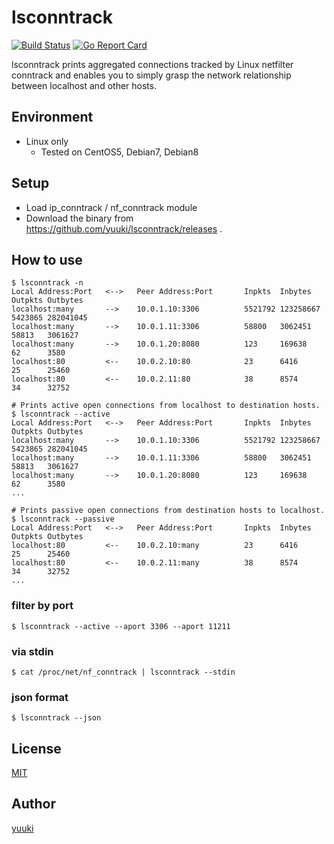 # lsconntrack

[![Build Status](https://travis-ci.org/yuuki/lsconntrack.png?branch=master)][travis]
[![Go Report Card](https://goreportcard.com/badge/github.com/yuuki/lsconntrack)][goreportcard]

[license]: https://github.com/yuuki/lsconntrack/blob/master/LICENSE
[travis]: https://travis-ci.org/yuuki/lsconntrack
[goreportcard]: (https://goreportcard.com/report/github.com/yuuki/lsconntrack)

lsconntrack prints aggregated connections tracked by Linux netfilter conntrack and enables you to simply grasp the network relationship between localhost and other hosts.

## Environment

- Linux only
  - Tested on CentOS5, Debian7, Debian8

## Setup

- Load ip_conntrack / nf_conntrack module
- Download the binary from https://github.com/yuuki/lsconntrack/releases .

## How to use

```shell
$ lsconntrack -n
Local Address:Port	 <--> 	Peer Address:Port 		Inpkts 	Inbytes     Outpkts Outbytes
localhost:many       -->    10.0.1.10:3306		    5521792 123258667	5423865 282041045
localhost:many       -->    10.0.1.11:3306		    58800   3062451	    58813   3061627
localhost:many       -->    10.0.1.20:8080		    123     169638	    62      3580
localhost:80         <--    10.0.2.10:80			23	    6416	    25	    25460
localhost:80         <--    10.0.2.11:80			38	    8574	    34	    32752
```

```shell
# Prints active open connections from localhost to destination hosts.
$ lsconntrack --active
Local Address:Port	 <--> 	Peer Address:Port 		Inpkts 	Inbytes     Outpkts Outbytes
localhost:many       -->    10.0.1.10:3306		    5521792 123258667	5423865 282041045
localhost:many       -->    10.0.1.11:3306		    58800   3062451	    58813   3061627
localhost:many       -->    10.0.1.20:8080		    123     169638	    62      3580
...
```

```shell
# Prints passive open connections from destination hosts to localhost.
$ lsconntrack --passive
Local Address:Port	 <--> 	Peer Address:Port 		Inpkts 	Inbytes     Outpkts Outbytes
localhost:80         <--    10.0.2.10:many			23	    6416	    25	    25460
localhost:80         <--    10.0.2.11:many			38	    8574	    34	    32752
...
```

### filter by port

```shell
$ lsconntrack --active --aport 3306 --aport 11211
```

### via stdin

```shell
$ cat /proc/net/nf_conntrack | lsconntrack --stdin
```

### json format

```shell
$ lsconntrack --json
```

## License

[MIT][license]

## Author

[yuuki](https://github.com/y_uuki)
